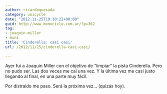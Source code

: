```yaml
---
author: ricardoquesada
category: unicycle
date: "2012-11-25T19:10:22+00:00"
guid: http://www.monociclo.com.ar/?p=362
tag:
- joaquin-miller
- muni
title: 'Cinderella: casi casi'
url: /2012/11/25/cinderella-casi-casi/

---
```


Ayer fui a Joaquin Miller con el objetivo de "limpiar" la pista Cinderella.
Pero no pudo ser.
Las dos veces me cai una vez.
Y la última vez me casi justo llegando al final, en una parte muy fácil.

Por distraido me paso. Será la próxima vez... (quizás hoy).
